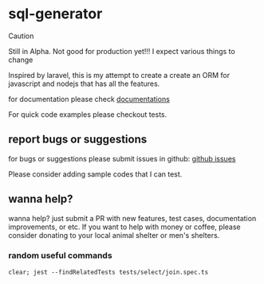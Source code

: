 # sql-generator

> [!CAUTION]
> Still in Alpha. Not good for production yet!!! I expect various things to change

Inspired by laravel, this is my attempt to create a create an ORM for javascript and nodejs that has all the features.

for documentation please check [documentations](https://devbro1.github.io/sql-generator/)

For quick code examples please checkout tests.

## report bugs or suggestions

for bugs or suggestions please submit issues in github:
[github issues](https://github.com/devbro1/sql-generator/issues)

Please consider adding sample codes that I can test.

## wanna help?

wanna help? just submit a PR with new features, test cases, documentation improvements, or etc.
If you want to help with money or coffee, please consider donating to your local animal shelter or men's shelters.


### random useful commands

```
clear; jest --findRelatedTests tests/select/join.spec.ts
```